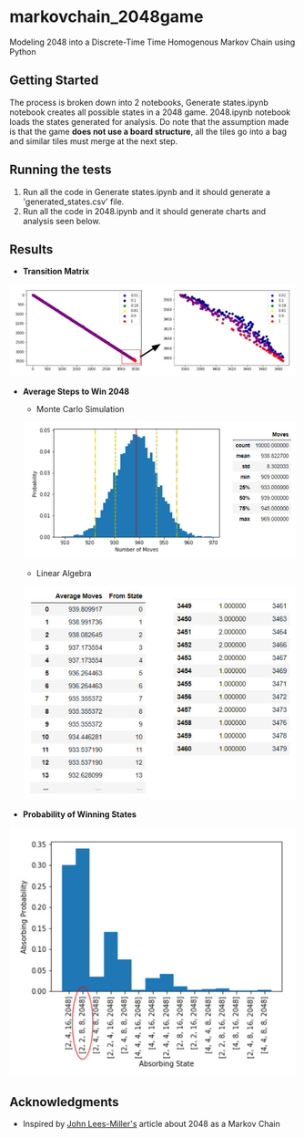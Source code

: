 # markovchain_2048game

Modeling 2048 into a Discrete-Time Time Homogenous Markov Chain using Python

## Getting Started

The process is broken down into 2 notebooks, Generate states.ipynb notebook creates all possible states in a 2048 game. 2048.ipynb notebook loads the states generated for analysis. Do note that the assumption made is that the game **does not use a board structure**, all the tiles go into a bag and similar tiles must merge at the next step.

## Running the tests

1. Run all the code in Generate states.ipynb and it should generate a 'generated_states.csv' file.
2. Run all the code in 2048.ipynb and it should generate charts and analysis seen below.

## Results

* **Transition Matrix** 

![picture](transition_matrix.jpg)

* **Average Steps to Win 2048** 

  * Monte Carlo Simulation

  ![picture](montecarlo.jpg)

  * Linear Algebra 

  ![picture](linear_algebra.jpg)
  
* **Probability of Winning States**

![picture](likelywinningcombi.jpg)


## Acknowledgments

* Inspired by [John Lees-Miller's](https://jdlm.info/articles/2017/08/05/markov-chain-2048.html) article about 2048 as a Markov Chain
